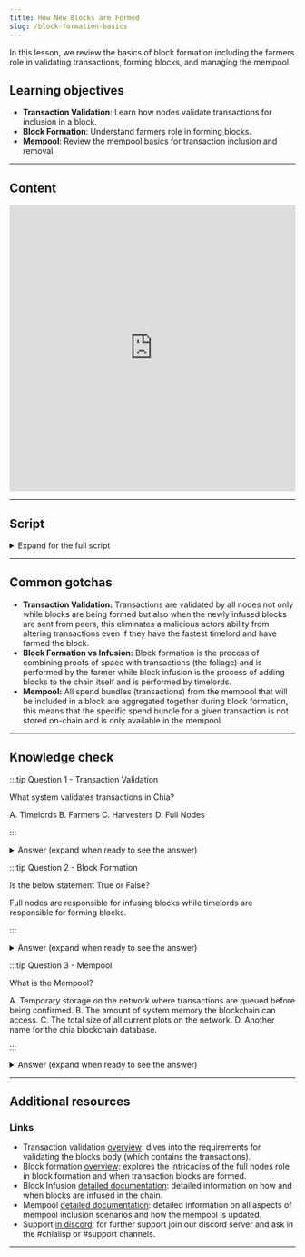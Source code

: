 ```yaml
---
title: How New Blocks are Formed
slug: /block-formation-basics
---
```

In this lesson, we review the basics of block formation including the farmers role in validating transactions, forming blocks, and managing the mempool.

## Learning objectives
- **Transaction Validation**: Learn how nodes validate transactions for inclusion in a block.
- **Block Formation**: Understand farmers role in forming blocks.
- **Mempool**: Review the mempool basics for transaction inclusion and removal.

---

## Content

<div class="videoWrapper">
<iframe width="100%" height="504" src="https://www.youtube.com/embed/5XAbF_gs07I" frameborder="0" allowfullscreen="allowfullscreen"></iframe>
</div>

---

## Script
<details>

<summary> Expand for the full script </summary>

00:00  
Every time a transaction occurs, it first gets sent to a full node (a node that is staying synced with the current state of the network), which verifies that it is a valid transaction. 

00:15
This verification ensures that the conditions and signatures are valid, and that the coins being spent are currently unspent and valid. The transaction is then added to the mempool waiting to be included in a block.

00:30
A Farmer that wins the challenge will form a block by retrieving transactions from the mempool, usually based on fee amount, until the maximum block size is reached. The block is then signed and added to the chain, 

00:45
and the relevant transactions are cleared from the mempool. In this way, transactions are propagated throughout the network very quickly, through the mempool, but are only confirmed once included in a block.

01:00

</details>

---

## Common gotchas

- **Transaction Validation:** Transactions are validated by all nodes not only while blocks are being formed but also when the newly infused blocks are sent from peers, this eliminates a malicious actors ability from altering transactions even if they have the fastest timelord and have farmed the block.  
- **Block Formation vs Infusion:** Block formation is the process of combining proofs of space with transactions (the foliage) and is performed by the farmer while block infusion is the process of adding blocks to the chain itself and is performed by timelords.  
- **Mempool:** All spend bundles (transactions) from the mempool that will be included in a block are aggregated together during block formation, this means that the specific spend bundle for a given transaction is not stored on-chain and is only available in the mempool.  

---

## Knowledge check

:::tip Question 1 - Transaction Validation

What system validates transactions in Chia?

A. Timelords
B. Farmers
C. Harvesters
D. Full Nodes

:::

<details>

<summary> Answer (expand when ready to see the answer)  </summary>

D. Full Nodes

</details>

:::tip Question 2 - Block Formation

Is the below statement True or False?

Full nodes are responsible for infusing blocks while timelords are responsible for forming blocks.

:::

<details>

<summary> Answer (expand when ready to see the answer)  </summary>

False, it is timelords that **infuse** blocks to the chain and the role of full nodes to **form** blocks while creating proofs of space.

</details>

:::tip Question 3 - Mempool

What is the Mempool?

A. Temporary storage on the network where transactions are queued before being confirmed.
B. The amount of system memory the blockchain can access.
C. The total size of all current plots on the network.
D. Another name for the chia blockchain database.

:::

<details>

<summary> Answer (expand when ready to see the answer) </summary>

A. Temporary storage on the network where transactions are queued before being confirmed.

</details>

---

## Additional resources

### Links

- Transaction validation [overview](https://docs.chia.net/block-validation/#body-validation): dives into the requirements for validating the blocks body (which contains the transactions).
- Block formation [overview](https://docs.chia.net/consensus-foliage): explores the intricacies of the full nodes role in block formation and when transaction blocks are formed.  
- Block Infusion [detailed documentation](https://docs.chia.net/signage-and-infusion-points/): detailed information on how and when blocks are infused in the chain.  
- Mempool [detailed documentation](https://docs.chia.net/mempool/): detailed information on all aspects of mempool inclusion scenarios and how the mempool is updated. 
- Support [in discord](https://discord.gg/chia): for further support join our discord server and ask in the #chialisp or #support channels.  

--- 